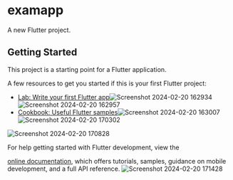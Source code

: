 # examapp

A new Flutter project.

## Getting Started

This project is a starting point for a Flutter application.

A few resources to get you started if this is your first Flutter project:


- [Lab: Write your first Flutter app](https://docs.flutter.dev/get-started/codelab)![Screenshot 2024-02-20 162934](https://github.com/DarshanPatel311/examapp/assets/143177575/9166b8d1-2c8d-490d-87b0-67c0e515e2f5)
![Screenshot 2024-02-20 162957](https://github.com/DarshanPatel311/examapp/assets/143177575/472a6e46-f954-4973-acd7-1719745998cd)
- [Cookbook: Useful Flutter samples](https://docs.flutter.dev/cookbook)![Screenshot 2024-02-20 163007](https://github.com/DarshanPatel311/examapp/assets/143177575/7e6e1025-c748-40c2-9982-283fe8b33853)
![Screenshot 2024-02-20 170302](https://github.com/DarshanPatel311/examapp/assets/143177575/6d70df5d-e612-460d-9992-a5f436074598)

![Screenshot 2024-02-20 170828](https://github.com/DarshanPatel311/examapp/assets/143177575/b373a1b8-5a48-459a-bab5-f418d8580536)

For help getting started with Flutter development, view the

[online documentation](https://docs.flutter.dev/), which offers tutorials,
samples, guidance on mobile development, and a full API reference.
![Screenshot 2024-02-20 171428](https://github.com/DarshanPatel311/examapp/assets/143177575/c6a4304a-95a3-424c-b269-21926f3fe304)
